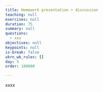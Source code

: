 ```yaml
---
title: Homework presentation + discussion
teaching: null
exercises: null
duration: 75
summary: null
questions:
  - xxx
objectives: null
keypoints: null
is-break: false
ukrn_wb_rules: []
day: 5
order: 100000

---
```


xxxx
